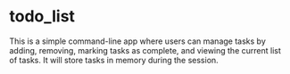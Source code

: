 # todo_list
This is a simple command-line app where users can manage tasks by adding, removing, marking tasks as complete, and viewing the current list of tasks. It will store tasks in memory during the session.
